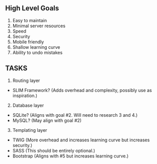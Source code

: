 ## High Level Goals
1. Easy to maintain
2. Minimal server resources
3. Speed
4. Security
5. Mobile friendly
6. Shallow learning curve
7. Ability to undo mistakes

## TASKS
1. Routing layer
  * SLIM Framework? (Adds overhead and complexity, possibly use as inspiration.)

2. Database layer
  * SQLite? (Aligns with goal #2. Will need to research 3 and 4.)
  * MySQL? (May align with goal #2)

3. Templating layer
  * TWIG (More overhead and increases learning curve but increases security.)
  * SASS (This should be entirely optional.)
  * Bootstrap (Aligns with #5 but increases learning curve.)
